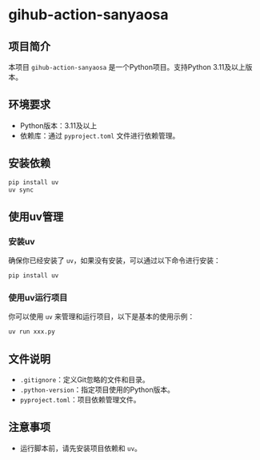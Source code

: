 # gihub-action-sanyaosa

## 项目简介
本项目 `gihub-action-sanyaosa` 是一个Python项目。支持Python 3.11及以上版本。

## 环境要求
- Python版本：3.11及以上
- 依赖库：通过 `pyproject.toml` 文件进行依赖管理。

## 安装依赖
```bash
pip install uv
uv sync
```

## 使用uv管理
### 安装uv
确保你已经安装了 `uv`，如果没有安装，可以通过以下命令进行安装：
```bash
pip install uv
```

### 使用uv运行项目
你可以使用 `uv` 来管理和运行项目，以下是基本的使用示例：
```bash
uv run xxx.py
```

## 文件说明
- `.gitignore`：定义Git忽略的文件和目录。
- `.python-version`：指定项目使用的Python版本。
- `pyproject.toml`：项目依赖管理文件。

## 注意事项
- 运行脚本前，请先安装项目依赖和 `uv`。